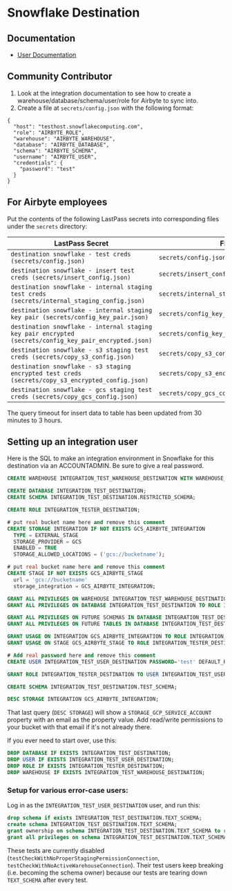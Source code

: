# Snowflake Destination

## Documentation

- [User Documentation](https://docs.airbyte.io/integrations/destinations/snowflake)

## Community Contributor

1. Look at the integration documentation to see how to create a warehouse/database/schema/user/role for Airbyte to sync into.
1. Create a file at `secrets/config.json` with the following format:

```
{
  "host": "testhost.snowflakecomputing.com",
  "role": "AIRBYTE_ROLE",
  "warehouse": "AIRBYTE_WAREHOUSE",
  "database": "AIRBYTE_DATABASE",
  "schema": "AIRBYTE_SCHEMA",
  "username": "AIRBYTE_USER",
  "credentials": {
    "password": "test"
  }
}
```

## For Airbyte employees

Put the contents of the following LastPass secrets into corresponding files under the `secrets` directory:

| LastPass Secret                                                                                        | File                                     |
| ------------------------------------------------------------------------------------------------------ | ---------------------------------------- |
| `destination snowflake - test creds (secrets/config.json)`                                             | `secrets/config.json`                    |
| `destination snowflake - insert test creds (secrets/insert_config.json)`                               | `secrets/insert_config.json`             |
| `destination snowflake - internal staging test creds (secrets/internal_staging_config.json)`           | `secrets/internal_staging_config.json`   |
| `destination snowflake - internal staging key pair (secrets/config_key_pair.json)`                     | `secrets/config_key_pair.json`           |
| `destination snowflake - internal staging key pair encrypted (secrets/config_key_pair_encrypted.json)` | `secrets/config_key_pair_encrypted.json` |
| `destination snowflake - s3 staging test creds (secrets/copy_s3_config.json)`                          | `secrets/copy_s3_config.json`            |
| `destination snowflake - s3 staging encrypted test creds (secrets/copy_s3_encrypted_config.json)`      | `secrets/copy_s3_encrypted_config.json`  |
| `destination snowflake - gcs staging test creds (secrets/copy_gcs_config.json)`                        | `secrets/copy_gcs_config.json`           |

The query timeout for insert data to table has been updated from 30 minutes to 3 hours.

## Setting up an integration user

Here is the SQL to make an integration environment in Snowflake for this destination via an ACCOUNTADMIN. Be sure to give a real password.

```sql
CREATE WAREHOUSE INTEGRATION_TEST_WAREHOUSE_DESTINATION WITH WAREHOUSE_SIZE = 'XSMALL' WAREHOUSE_TYPE = 'STANDARD' AUTO_SUSPEND = 600 AUTO_RESUME = TRUE;

CREATE DATABASE INTEGRATION_TEST_DESTINATION;
CREATE SCHEMA INTEGRATION_TEST_DESTINATION.RESTRICTED_SCHEMA;

CREATE ROLE INTEGRATION_TESTER_DESTINATION;

# put real bucket name here and remove this comment
CREATE STORAGE INTEGRATION IF NOT EXISTS GCS_AIRBYTE_INTEGRATION
  TYPE = EXTERNAL_STAGE
  STORAGE_PROVIDER = GCS
  ENABLED = TRUE
  STORAGE_ALLOWED_LOCATIONS = ('gcs://bucketname');

# put real bucket name here and remove this comment
CREATE STAGE IF NOT EXISTS GCS_AIRBYTE_STAGE
  url = 'gcs://bucketname'
  storage_integration = GCS_AIRBYTE_INTEGRATION;

GRANT ALL PRIVILEGES ON WAREHOUSE INTEGRATION_TEST_WAREHOUSE_DESTINATION TO ROLE INTEGRATION_TESTER_DESTINATION;
GRANT ALL PRIVILEGES ON DATABASE INTEGRATION_TEST_DESTINATION TO ROLE INTEGRATION_TESTER_DESTINATION;

GRANT ALL PRIVILEGES ON FUTURE SCHEMAS IN DATABASE INTEGRATION_TEST_DESTINATION TO ROLE INTEGRATION_TESTER_DESTINATION;
GRANT ALL PRIVILEGES ON FUTURE TABLES IN DATABASE INTEGRATION_TEST_DESTINATION TO ROLE INTEGRATION_TESTER_DESTINATION;

GRANT USAGE ON INTEGRATION GCS_AIRBYTE_INTEGRATION TO ROLE INTEGRATION_TESTER_DESTINATION;
GRANT USAGE ON STAGE GCS_AIRBYTE_STAGE TO ROLE INTEGRATION_TESTER_DESTINATION;

# Add real password here and remove this comment
CREATE USER INTEGRATION_TEST_USER_DESTINATION PASSWORD='test' DEFAULT_ROLE=INTEGRATION_TESTER_DESTINATION DEFAULT_WAREHOUSE=INTEGRATION_TEST_WAREHOUSE_DESTINATION MUST_CHANGE_PASSWORD=false;

GRANT ROLE INTEGRATION_TESTER_DESTINATION TO USER INTEGRATION_TEST_USER_DESTINATION;

CREATE SCHEMA INTEGRATION_TEST_DESTINATION.TEST_SCHEMA;

DESC STORAGE INTEGRATION GCS_AIRBYTE_INTEGRATION;
```

That last query (`DESC STORAGE`) will show a `STORAGE_GCP_SERVICE_ACCOUNT` property with an email as the property value. Add read/write permissions to your bucket with that email if it's not already there.

If you ever need to start over, use this:

```sql
DROP DATABASE IF EXISTS INTEGRATION_TEST_DESTINATION;
DROP USER IF EXISTS INTEGRATION_TEST_USER_DESTINATION;
DROP ROLE IF EXISTS INTEGRATION_TESTER_DESTINATION;
DROP WAREHOUSE IF EXISTS INTEGRATION_TEST_WAREHOUSE_DESTINATION;
```

### Setup for various error-case users:
Log in as the `INTEGRATION_TEST_USER_DESTINATION` user, and run this:
```sql
drop schema if exists INTEGRATION_TEST_DESTINATION.TEXT_SCHEMA;
create schema INTEGRATION_TEST_DESTINATION.TEXT_SCHEMA;
grant ownership on schema INTEGRATION_TEST_DESTINATION.TEXT_SCHEMA to role INTEGRATION_TESTER_DESTINATION revoke current grants;
grant all privileges on schema INTEGRATION_TEST_DESTINATION.TEXT_SCHEMA to role NO_ACTIVE_WAREHOUSE_ROLE;
```

These tests are currently disabled (`testCheckWithNoProperStagingPermissionConnection`, `testCheckWithNoActiveWarehouseConnection`). Their test users keep breaking (i.e. becoming the schema owner) because our tests are tearing down `TEXT_SCHEMA` after every test.
